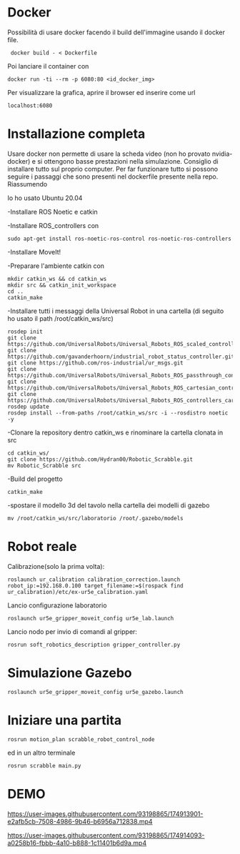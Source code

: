 
# Docker
Possibilità di usare docker facendo il build dell'immagine usando il docker file. 

```
 docker build - < Dockerfile
```
Poi lanciare il container con 
```
docker run -ti --rm -p 6080:80 <id_docker_img>
```
Per visualizzare la grafica, aprire il browser ed inserire come url 
```
localhost:6080
```

# Installazione completa
Usare docker non permette di usare la scheda video (non ho provato nvidia-docker) e si ottengono basse prestazioni nella simulazione. Consiglio di installare tutto sul proprio computer. Per far funzionare tutto si possono seguire i passaggi che sono presenti nel dockerfile presente nella repo. Riassumendo

Io ho usato Ubuntu 20.04

-Installare ROS Noetic e catkin

-Installare ROS_controllers con

```
sudo apt-get install ros-noetic-ros-control ros-noetic-ros-controllers
```
-Installare MoveIt!

-Preparare l'ambiente catkin con
```
mkdir catkin_ws && cd catkin_ws
mkdir src && catkin_init_workspace
cd ..
catkin_make
```
-Installare tutti i messaggi della Universal Robot in una cartella (di seguito ho usato il path /root/catkin_ws/src)
```
rosdep init
git clone https://github.com/UniversalRobots/Universal_Robots_ROS_scaled_controllers.git
git clone https://github.com/gavanderhoorn/industrial_robot_status_controller.git
git clone https://github.com/ros-industrial/ur_msgs.git
git clone https://github.com/UniversalRobots/Universal_Robots_ROS_passthrough_controllers
git clone https://github.com/UniversalRobots/Universal_Robots_ROS_cartesian_control_msgs/
git clone https://github.com/UniversalRobots/Universal_Robots_ROS_controllers_cartesian
rosdep update 
rosdep install --from-paths /root/catkin_ws/src -i --rosdistro noetic -y
```
-Clonare la repository dentro catkin_ws e rinominare la cartella clonata in src
```
cd catkin_ws/
git clone https://github.com/Hydran00/Robotic_Scrabble.git
mv Robotic_Scrabble src
```
-Build del progetto
```
catkin_make
```
-spostare il modello 3d del tavolo nella cartella dei modelli di gazebo
```
mv /root/catkin_ws/src/laboratorio /root/.gazebo/models
```

# Robot reale

Calibrazione(solo la prima volta):
```
roslaunch ur_calibration calibration_correction.launch  robot_ip:=192.168.0.100 target_filename:=$(rospack find ur_calibration)/etc/ex-ur5e_calibration.yaml 
```
Lancio configurazione laboratorio

```
roslaunch ur5e_gripper_moveit_config ur5e_lab.launch
```
Lancio nodo per invio di comandi al gripper:
```
rosrun soft_robotics_description gripper_controller.py
```

# Simulazione Gazebo

```
roslaunch ur5e_gripper_moveit_config ur5e_gazebo.launch
```

# Iniziare una partita

```
rosrun motion_plan scrabble_robot_control_node
```
ed in un altro terminale
```
rosrun scrabble main.py
```


# DEMO
https://user-images.githubusercontent.com/93198865/174913901-e2afb5cb-7508-4986-9b46-b6956a712838.mp4



https://user-images.githubusercontent.com/93198865/174914093-a0258b16-fbbb-4a10-b888-1c11401b6d9a.mp4


